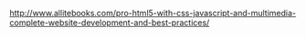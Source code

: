 http://www.allitebooks.com/pro-html5-with-css-javascript-and-multimedia-complete-website-development-and-best-practices/